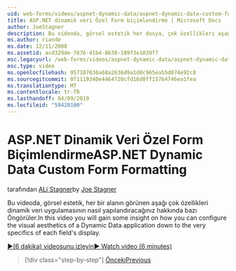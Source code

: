 ```yaml
---
uid: web-forms/videos/aspnet-dynamic-data/aspnet-dynamic-data-custom-form-formatting
title: ASP.NET dinamik veri Özel Form biçimlendirme | Microsoft Docs
author: JoeStagner
description: Bu videoda, görsel estetik her dosya, çok özellikleri aşağı dinamik veri uygulamasının nasıl yapılandıracağınız hakkında bazı Öngörüler...
ms.author: riande
ms.date: 12/11/2008
ms.assetid: acd329de-7676-41b4-8638-189f3e1039f7
msc.legacyurl: /web-forms/videos/aspnet-dynamic-data/aspnet-dynamic-data-custom-form-formatting
msc.type: video
ms.openlocfilehash: 957107636a68a2636d9a1d0c965ea55d074e92c8
ms.sourcegitcommit: 0f1119340e4464720cfd16d0ff15764746ea1fea
ms.translationtype: MT
ms.contentlocale: tr-TR
ms.lasthandoff: 04/09/2019
ms.locfileid: "59420100"
---
```

# <a name="aspnet-dynamic-data-custom-form-formatting"></a><span data-ttu-id="a1cf5-103">ASP.NET Dinamik Veri Özel Form Biçimlendirme</span><span class="sxs-lookup"><span data-stu-id="a1cf5-103">ASP.NET Dynamic Data Custom Form Formatting</span></span>

<span data-ttu-id="a1cf5-104">tarafından [ALi Stagner](https://github.com/JoeStagner)</span><span class="sxs-lookup"><span data-stu-id="a1cf5-104">by [Joe Stagner](https://github.com/JoeStagner)</span></span>

<span data-ttu-id="a1cf5-105">Bu videoda, görsel estetik, her bir alanın görünen aşağı çok özellikleri dinamik veri uygulamasının nasıl yapılandıracağınız hakkında bazı Öngörüler.</span><span class="sxs-lookup"><span data-stu-id="a1cf5-105">In this video you will gain some insight on how you can configure the visual aesthetics of a Dynamic Data application down to the very specifics of each field's display.</span></span>

[<span data-ttu-id="a1cf5-106">&#9654;(6 dakika) videosunu izleyin</span><span class="sxs-lookup"><span data-stu-id="a1cf5-106">&#9654; Watch video (6 minutes)</span></span>](https://channel9.msdn.com/Blogs/ASP-NET-Site-Videos/aspnet-dynamic-data-custom-form-formatting)

> [!div class="step-by-step"]
> [<span data-ttu-id="a1cf5-107">Önceki</span><span class="sxs-lookup"><span data-stu-id="a1cf5-107">Previous</span></span>](how-to-create-table-specific-custom-forms-in-an-aspnet-dynamic-data-application.md)

